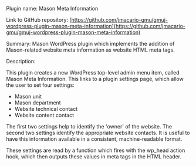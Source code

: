 Plugin name: Mason Meta Information 

Link to GitHub repository: [https://github.com/jmacario-gmu/gmuj-wordpress-plugin-mason-meta-information](https://github.com/jmacario-gmu/gmuj-wordpress-plugin-mason-meta-information)

Summary: Mason WordPress plugin which implements the addition of Mason-related website meta information as website HTML meta tags.

Description:  

This plugin creates a new WordPress top-level admin menu item, called Mason Meta Information. This links to a plugin settings page, which allow the user to set four settings:

* Mason unit
* Mason department
* Website technical contact
* Website content contact

The first two settings help to identify the 'owner' of the website. The second two settings identify the appropriate website contacts. It is useful to have this information available in a consistent, machine-readable format.

These settings are read by a function which fires with the wp_head action hook, which then outputs these values in meta tags in the HTML header.
